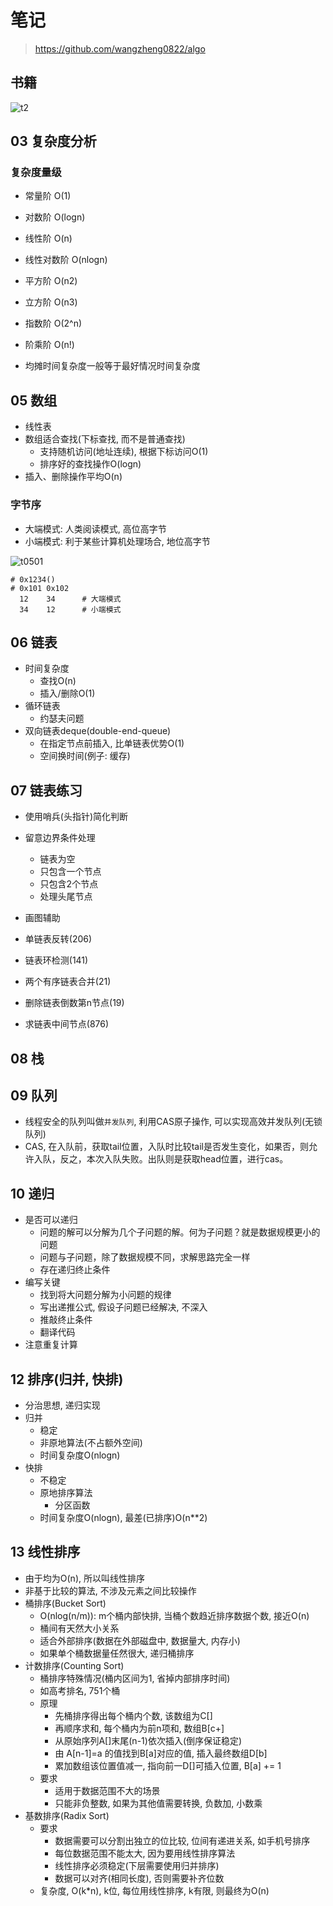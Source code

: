 # 笔记

> <https://github.com/wangzheng0822/algo>

## 书籍

![t2](./algorithm/algorithm_books.jpg)

## 03 复杂度分析

### 复杂度量级

- 常量阶 O(1)
- 对数阶 O(logn)
- 线性阶 O(n)
- 线性对数阶 O(nlogn)
- 平方阶 O(n2)
- 立方阶 O(n3)
- 指数阶 O(2^n)
- 阶乘阶 O(n!)

- 均摊时间复杂度一般等于最好情况时间复杂度

## 05 数组

- 线性表
- 数组适合查找(下标查找, 而不是普通查找)
  - 支持随机访问(地址连续), 根据下标访问O(1)
  - 排序好的查找操作O(logn)
- 插入、删除操作平均O(n)

### 字节序

- 大端模式: 人类阅读模式, 高位高字节
- 小端模式: 利于某些计算机处理场合, 地位高字节

![t0501](./algorithm/byte-order.jpg)

    # 0x1234()
    # 0x101 0x102
      12    34      # 大端模式
      34    12      # 小端模式

## 06 链表

- 时间复杂度
  - 查找O(n)
  - 插入/删除O(1)
- 循环链表
  - 约瑟夫问题
- 双向链表deque(double-end-queue)
  - 在指定节点前插入, 比单链表优势O(1)
  - 空间换时间(例子: 缓存)

## 07 链表练习

- 使用哨兵(头指针)简化判断
- 留意边界条件处理
  - 链表为空
  - 只包含一个节点
  - 只包含2个节点
  - 处理头尾节点
- 画图辅助

- 单链表反转(206)
- 链表环检测(141)
- 两个有序链表合并(21)
- 删除链表倒数第n节点(19)
- 求链表中间节点(876)

## 08 栈

## 09 队列

- 线程安全的队列叫做`并发队列`, 利用CAS原子操作, 可以实现高效并发队列(无锁队列)
- CAS, 在入队前，获取tail位置，入队时比较tail是否发生变化，如果否，则允许入队，反之，本次入队失败。出队则是获取head位置，进行cas。

## 10 递归

- 是否可以递归
  - 问题的解可以分解为几个子问题的解。何为子问题？就是数据规模更小的问题
  - 问题与子问题，除了数据规模不同，求解思路完全一样
  - 存在递归终止条件
- 编写关键
  - 找到将大问题分解为小问题的规律
  - 写出递推公式, 假设子问题已经解决, 不深入
  - 推敲终止条件
  - 翻译代码
- 注意重复计算

## 12 排序(归并, 快排)

- 分治思想, 递归实现
- 归并
  - 稳定
  - 非原地算法(不占额外空间)
  - 时间复杂度O(nlogn)
- 快排
  - 不稳定
  - 原地排序算法
    - 分区函数
  - 时间复杂度O(nlogn), 最差(已排序)O(n**2)

## 13 线性排序

- 由于均为O(n), 所以叫线性排序
- 非基于比较的算法, 不涉及元素之间比较操作
- 桶排序(Bucket Sort)
  - O(nlog(n/m)): m个桶内部快排, 当桶个数趋近排序数据个数, 接近O(n)
  - 桶间有天然大小关系
  - 适合外部排序(数据在外部磁盘中, 数据量大, 内存小)
  - 如果单个桶数据量任然很大, 递归桶排序
- 计数排序(Counting Sort)
  - 桶排序特殊情况(桶内区间为1, 省掉内部排序时间)
  - 如高考排名, 751个桶
  - 原理
    - 先桶排序得出每个桶内个数, 该数组为C[]
    - 再顺序求和, 每个桶内为前n项和, 数组B[c+]
    - 从原始序列A[]末尾(n-1)依次插入(倒序保证稳定)
    - 由 A[n-1]=a 的值找到B[a]对应的值, 插入最终数组D[b]
    - 累加数组该位置值减一, 指向前一D[]可插入位置, B[a] += 1
  - 要求
    - 适用于数据范围不大的场景
    - 只能非负整数, 如果为其他值需要转换, 负数加, 小数乘
- 基数排序(Radix Sort)
  - 要求
    - 数据需要可以分割出独立的位比较, 位间有递进关系, 如手机号排序
    - 每位数据范围不能太大, 因为要用线性排序算法
    - 线性排序必须稳定(下层需要使用归并排序)
    - 数据可以对齐(相同长度), 否则需要补齐位数
  - 复杂度, O(k*n), k位, 每位用线性排序, k有限, 则最终为O(n)
